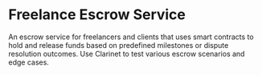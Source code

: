 # Freelance Escrow Service
An escrow service for freelancers and clients that uses smart contracts to hold and release funds based on predefined milestones or dispute resolution outcomes. Use Clarinet to test various escrow scenarios and edge cases.
